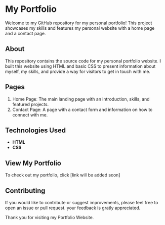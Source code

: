 # My Portfolio

Welcome to my GitHub repository for my personal portfolio! This project showcases my skills and features my personal website with a home page and a contact page.


## About
This repository contains the source code for my personal portfolio website. I built this website using HTML and basic CSS to present information about myself, my skills, and provide a way for visitors to get in touch with me.

## Pages
1. Home Page: The main landing page with an introduction, skills, and featured projects.
2. Contact Page: A page with a contact form and information on how to connect with me.

## Technologies Used
- **HTML**
- **CSS**

## View My Portfolio
To check out my portfolio, click [link will be added soon]

## Contributing
If you would like to contribute or suggest improvements, please feel free to open an issue or pull request. your feedback is gratly appreciated.


Thank you for visiting my Portfolio Website.



